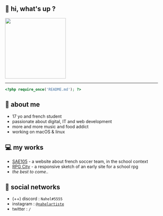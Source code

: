 ## 🍿 hi, what's up ?

<img src="https://media.discordapp.net/attachments/1068111637753643079/1073303292458844271/image0.jpg" style="height: 200px;">

---

```php
<?php require_once('README.md'); ?>
```

## 💬 about me
* 17 yo and french student
* passionate about digital, IT and web development
* more and more music and food addict
* working on macOS & linux

## 💻 my works
* <a href="https://naahel.github.io/sae105_html/">SAE105</a> - a website about french soccer team, in the school context
* <a href="https://naahel.github.io/rpgcity/">RPG City</a> - a responsive sketch of an early site for a school rpg
* *the best to come..*

## 📲 social networks
* (++) discord : `Nahel#5555`
* instagram : <a href="https://instagram.com/nahelartiste" target="_blank">`@nahelartiste`</a>
* twitter : `/`

